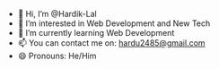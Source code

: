 - 👋 Hi, I’m @Hardik-Lal
- 👀 I’m interested in Web Development and New Tech
- 🌱 I’m currently learning Web Development
- 📫 You can contact me on: hardu2485@gmail.com
- 😄 Pronouns: He/Him
